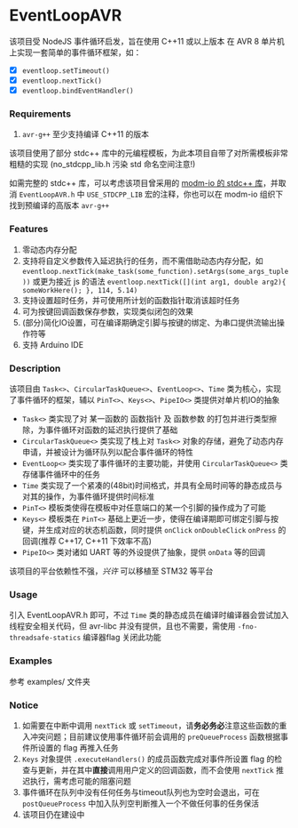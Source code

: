 # EventLoopAVR

该项目受 NodeJS 事件循环启发，旨在使用 C++11 或以上版本 在 AVR 8 单片机上实现一套简单的事件循环框架，如：

- [x] `eventloop.setTimeout()`
- [x] `eventloop.nextTick()`
- [x] `eventloop.bindEventHandler()`

### Requirements

1. `avr-g++` 至少支持编译 C++11 的版本

该项目使用了部分 stdc++ 库中的元编程模板，为此本项目自带了对所需模板非常粗糙的实现 (no_stdcpp_lib.h 污染 std 命名空间注意!)  

如需完整的 stdc++ 库，可以考虑该项目曾采用的 [modm-io 的 stdc++ 库](https://github.com/modm-io/avr-libstdcpp)，并取消 `EventLoopAVR.h` 中 `USE_STDCPP_LIB` 宏的注释，你也可以在 modm-io 组织下找到预编译的高版本 `avr-g++`

### Features

1. 零动态内存分配
2. 支持将自定义参数传入延迟执行的任务，而不需借助动态内存分配，如
    `eventloop.nextTick(make_task(some_function).setArgs(some_args_tuple))` 
    或更为接近 js 的语法
    `eventloop.nextTick([](int arg1, double arg2){ someWorkHere(); }, 114, 5.14)`
3. 支持设置超时任务，并可使用所计划的函数指针取消该超时任务
4. 可为按键回调函数保存参数，实现类似闭包的效果
5. (部分)简化IO设置，可在编译期确定引脚与按键的绑定、为串口提供流输出操作符等
6. 支持 Arduino IDE

### Description

该项目由 `Task<>`、`CircularTaskQueue<>`、`EventLoop<>`、`Time` 类为核心，实现了事件循环的框架，辅以 `PinT<>`、`Keys<>`、`PipeIO<>` 类提供对单片机IO的抽象

- `Task<>` 类实现了对 某一函数的 函数指针 及 函数参数 的打包并进行类型擦除，为事件循环对函数的延迟执行提供了基础
- `CircularTaskQueue<>` 类实现了栈上对 `Task<>` 对象的存储，避免了动态内存申请，并被设计为循环队列以配合事件循环的特性
- `EventLoop<>` 类实现了事件循环的主要功能，并使用 `CircularTaskQueue<>` 类存储事件循环中的任务
- `Time` 类实现了一个紧凑的(48bit)时间格式，并具有全局时间等的静态成员与对其的操作，为事件循环提供时间标准
- `PinT<>` 模板类使得在模板中对任意端口的某一个引脚的操作成为了可能
- `Keys<>` 模板类在 `PinT<>` 基础上更近一步，使得在编译期即可绑定引脚与按键，并生成对应的状态机函数，同时提供 `onClick` `onDoubleClick` `onPress` 的回调(推荐 C++17, C++11 下效率不高)
- `PipeIO<>` 类对诸如 UART 等的外设提供了抽象，提供 `onData` 等的回调

该项目的平台依赖性不强，_兴许_ 可以移植至 STM32 等平台

### Usage

引入 EventLoopAVR.h 即可，不过 `Time` 类的静态成员在编译时编译器会尝试加入线程安全相关代码，但 avr-libc 并没有提供，且也不需要，需使用 `-fno-threadsafe-statics` 编译器flag 关闭此功能

### Examples

参考 examples/ 文件夹

### Notice

1. 如需要在中断中调用 `nextTick` 或 `setTimeout`，请**务必务必**注意这些函数的重入冲突问题；目前建议使用事件循环前会调用的 `preQueueProcess` 函数根据事件所设置的 flag 再推入任务
2. `Keys` 对象提供 `.executeHandlers()` 的成员函数完成对事件所设置 flag 的检查与更新，并在其中**直接**调用用户定义的回调函数，而不会使用 `nextTick` 推迟执行，需考虑可能的阻塞问题
3. 事件循环在队列中没有任何任务与timeout队列也为空时会退出，可在 `postQueueProcess` 中加入队列空判断推入一个不做任何事的任务保活
4. 该项目仍在建设中